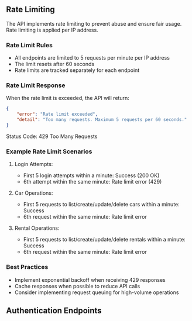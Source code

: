 ## Rate Limiting

The API implements rate limiting to prevent abuse and ensure fair usage. Rate limiting is applied per IP address.

### Rate Limit Rules
- All endpoints are limited to 5 requests per minute per IP address
- The limit resets after 60 seconds
- Rate limits are tracked separately for each endpoint

### Rate Limit Response
When the rate limit is exceeded, the API will return:
```json
{
    "error": "Rate limit exceeded",
    "detail": "Too many requests. Maximum 5 requests per 60 seconds."
}
```
Status Code: 429 Too Many Requests

### Example Rate Limit Scenarios

1. Login Attempts:
   - First 5 login attempts within a minute: Success (200 OK)
   - 6th attempt within the same minute: Rate limit error (429)

2. Car Operations:
   - First 5 requests to list/create/update/delete cars within a minute: Success
   - 6th request within the same minute: Rate limit error

3. Rental Operations:
   - First 5 requests to list/create/update/delete rentals within a minute: Success
   - 6th request within the same minute: Rate limit error

### Best Practices
- Implement exponential backoff when receiving 429 responses
- Cache responses when possible to reduce API calls
- Consider implementing request queuing for high-volume operations

## Authentication Endpoints
